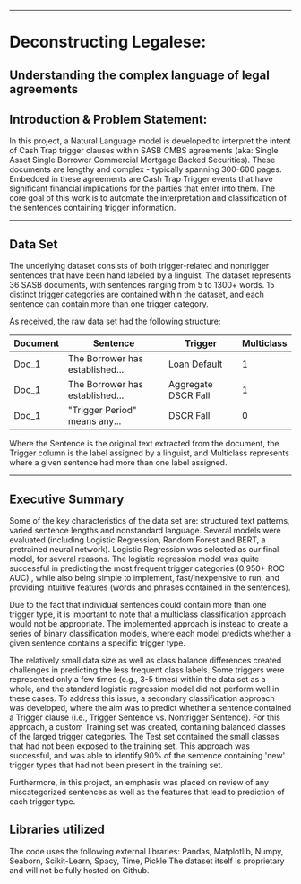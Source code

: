 
---

# Deconstructing Legalese: 
## Understanding the complex language of legal agreements


## Introduction & Problem Statement:

In this project, a Natural Language model is developed to interpret the intent of Cash Trap trigger clauses within SASB CMBS agreements (aka: Single Asset Single Borrower Commercial Mortgage Backed Securities). These documents are lengthy and complex - typically spanning 300-600 pages. Embedded in these agreements are Cash Trap Trigger events that have significant financial implications for the parties that enter into them. The core goal of this work is to automate the interpretation and classification of the sentences containing trigger information.


---


## Data Set

The underlying dataset consists of both trigger-related and nontrigger sentences that have been hand labeled by a linguist. The dataset represents 36 SASB documents, with sentences ranging from 5 to 1300+ words. 15 distinct trigger categories are contained within the dataset, and each sentence can contain more than one trigger category.

As received, the raw data set had the following structure:

| Document | Sentence                        | Trigger             | Multiclass |
|----------|---------------------------------|---------------------|------------|
| Doc_1    | The Borrower has established... | Loan Default        | 1          |
| Doc_1    | The Borrower has established... | Aggregate DSCR Fall | 1          |
| Doc_1    | "Trigger Period" means any...   | DSCR Fall           | 0          |

Where the Sentence is the original text extracted from the document, the Trigger column is the label assigned by a linguist, and Multiclass represents where a given sentence had more than one label assigned. 

---

## Executive Summary

Some of the key characteristics of the data set are: structured text patterns, varied sentence lengths and nonstandard language. Several models were evaluated (including Logistic Regression, Random Forest and BERT, a pretrained neural network). Logistic Regression was selected as our final model, for several reasons. The logistic regression model was quite successful in predicting the most frequent trigger categories (0.950+ ROC AUC) , while also being simple to implement, fast/inexpensive to run, and providing intuitive features (words and phrases contained in the sentences). 

Due to the fact that individual sentences could contain more than one trigger type, it is important to note that a multiclass classification approach would not be appropriate. The implemented approach is instead to create a series of binary classification models, where each model predicts whether a given sentence contains a specific trigger type.

The relatively small data size as well as class balance differences created challenges in predicting the less frequent class labels. Some triggers were represented only a few times (e.g., 3-5 times) within the data set as a whole, and the standard logistic regression model did not perform well in these cases. To address this issue, a secondary classification approach was developed, where the aim was to predict whether a sentence contained a Trigger clause (i.e.,  Trigger Sentence vs. Nontrigger Sentence). For this approach, a custom Training set was created, containing balanced classes of the larged trigger categories. The Test set contained the small classes that had not been exposed to the training set. This approach was successful, and was able to identify 90% of the sentence containing 'new' trigger types that had not been present in the training set.

Furthermore, in this project, an emphasis was placed on review of any miscategorized sentences as well as the features that lead to prediction of each trigger type. 

## Libraries utilized

The code uses the following external libraries: Pandas, Matplotlib, Numpy, Seaborn, Scikit-Learn, Spacy, Time, Pickle
The dataset itself is proprietary and will not be fully hosted on Github.

